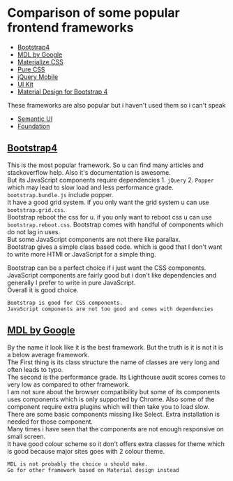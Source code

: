 # Comparison of some popular frontend frameworks

- [Bootstrap4](#bootstrap)
- [MDL by Google](#mdl-by-google)
- [Materialize CSS](https://materializecss.com)
- [Pure CSS](https://purecss.io)
- [jQuery Mobile](http://demos.jquerymobile.com/1.4.5)
- [UI Kit](https://getuikit.com)
- [Material Design for Bootstrap 4](https://mdbootstrap.com)

These frameworks are also popular but i haven't used them so i can't speak
- [Semantic UI](https://semantic-ui.com)
- [Foundation](https://foundation.zurb.com/)

## [Bootstrap4](https://getbootstrap.com)
This is the most popular framework. So u can find many articles and stackoverflow help. Also it's documentation is awesome.  
But its JavaScript components require dependencies 1. `jQuery` 2. `Popper` which may lead to slow load and less performance grade.  
`bootstrap.bundle.js` include popper.  
It have a good grid system. if you only want the grid system u can use `bootstrap.grid.css`.  
Bootstrap reboot the css for u. if you only want to reboot css u can use `bootstrap.reboot.css`.
Bootstrap comes with handful of components which do not lag in uses.  
But some JavaScript components are not there like parallax.  
Bootstrap gives a simple class based code. which is good that I don't want to write more HTMl or JavaScript for a simple thing.  

Bootstrap can be a perfect choice if i just want the CSS components.  
JavaScript components are fairly good but i don't like dependencies and generally I prefer to write in pure JavaScript.  
Overall it is good choice.

```
Bootstrap is good for CSS components.
JavaScript components are not too good and comes with dependencies
```

## [MDL by Google](https://getmdl.io)
By the name it look like it is the best framework. But the truth is it is not it is a below average framework.  
The First thing is its class structure the name  of classes are very long and often leads to typo.  
The second is the performance grade. Its Lighthouse audit scores comes to very low as compared to other framework.  
I am not sure about the browser compatibility but some of its components uses components which is only supported by Chrome. Also some of the component require extra plugins which will then take you to load slow.  
There are some basic components missing like Select. Extra installation is needed for those component.  
Many times i have seen that the components are not enough responsive on small screen.   
It have good colour scheme so it don't offers extra classes for theme which is good because major sites goes with 2 colour theme.  

```
MDL is not probably the choice u should make.
Go for other framework based on Material design instead
```
